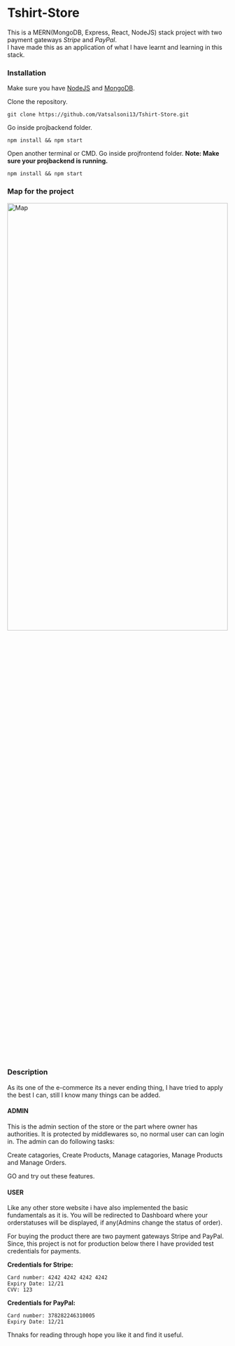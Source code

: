 # Tshirt-Store
This is a MERN(MongoDB, Express, React, NodeJS) stack project with two payment gateways *Stripe* and *PayPal*.</br>
I have made this as an application of what I have learnt and learning in this stack.

### Installation
Make sure you have <a href="https://nodejs.org/en/download/">NodeJS</a> and <a href="https://www.mongodb.com/try/download/community" >MongoDB</a>.

Clone the repository.
```
git clone https://github.com/Vatsalsoni13/Tshirt-Store.git
````
Go inside projbackend folder.
```
npm install && npm start
```
Open another terminal or CMD. Go inside projfrontend folder. __Note: Make sure your projbackend is running.__
```
npm install && npm start
```

### Map for the project 

<img src = "./projbackend/compressed images/map.png" height="50%" width="100%" alt ="Map" />


### Description
As its one of the e-commerce its a never ending thing, I have tried to apply the best I can, still I know many things can be added.

#### ADMIN 
This is the admin section of the store or the part where owner has authorities.
It is protected by middlewares so, no normal user can can login in. The admin can do following tasks:

Create catagories, Create Products, Manage catagories, Manage Products and Manage Orders.


GO and try out these features.

#### __USER__

Like any other store website i have also implemented the basic fundamentals as it is.
You will be redirected to Dashboard where your orderstatuses will be displayed, if any(Admins change the status of order).

For buying the product there are two payment gateways Stripe and PayPal.
Since, this project is not for production below there I have provided test credentials for payments.

__Credentials for Stripe:__
```
Card number: 4242 4242 4242 4242
Expiry Date: 12/21
CVV: 123
```

__Credentials for PayPal:__
```
Card number: 378282246310005
Expiry Date: 12/21
```


Thnaks for reading through hope you like it and find it useful.
